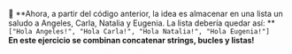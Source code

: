 :memo: **Ahora, a partir del código anterior, la idea es almacenar en una lista un saludo a Angeles, Carla, Natalia y Eugenia. La lista debería quedar así: **<br>
`["Hola Angeles!", "Hola Carla!", "Hola Natalia!", "Hola Eugenia!"]`<br>
**En este ejercicio se combinan concatenar strings, bucles y listas!**